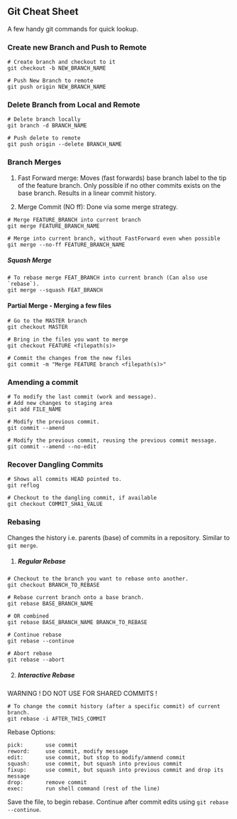 ## Git Cheat Sheet
A few handy git commands for quick lookup.
  
  
### Create new Branch and Push to Remote
  
```
# Create branch and checkout to it
git checkout -b NEW_BRANCH_NAME
```
  
```
# Push New Branch to remote
git push origin NEW_BRANCH_NAME
```
  
  
  
### Delete Branch from Local and Remote
  
```
# Delete branch locally
git branch -d BRANCH_NAME
```
  
```
# Push delete to remote
git push origin --delete BRANCH_NAME
```
  
  
  
### Branch Merges
  
1. Fast Forward merge:
	Moves (fast forwards) base branch label to the tip of the feature branch.
	Only possible if no other commits exists on the base branch.
	Results in a linear commit history.
  
2. Merge Commit (NO ff):
	Done via some merge strategy.
  
  
```
# Merge FEATURE_BRANCH into current branch
git merge FEATURE_BRANCH_NAME
```
  
  
```
# Merge into current branch, without FastForward even when possible
git merge --no-ff FEATURE_BRANCH_NAME
```
  
##### Squash Merge
  
```
# To rebase merge FEAT_BRANCH into current branch (Can also use `rebase`).
git merge --squash FEAT_BRANCH
```


#### Partial Merge - Merging a few files

```
# Go to the MASTER branch
git checkout MASTER
```

```
# Bring in the files you want to merge
git checkout FEATURE <filepath(s)>
```

```
# Commit the changes from the new files
git commit -m "Merge FEATURE branch <filepath(s)>"
```
  
  
  
### Amending a commit
  
```
# To modify the last commit (work and message).
# Add new changes to staging area
git add FILE_NAME
```
  
```
# Modify the previous commit.
git commit --amend
```
  
```
# Modify the previous commit, reusing the previous commit message.
git commit --amend --no-edit
```
  
  
### Recover Dangling Commits
  
```
# Shows all commits HEAD pointed to.
git reflog
```
  
```
# Checkout to the dangling commit, if available
git checkout COMMIT_SHA1_VALUE
```
  
  
  
### Rebasing
  
Changes the history i.e. parents (base) of commits in a repository.
Similar to `git merge`.
  
  
1. ##### Regular Rebase
  
```
# Checkout to the branch you want to rebase onto another.
git checkout BRANCH_TO_REBASE
```
  
```
# Rebase current branch onto a base branch.
git rebase BASE_BRANCH_NAME
```
  
```
# OR combined
git rebase BASE_BRANCH_NAME BRANCH_TO_REBASE
```
  
```
# Continue rebase 
git rebase --continue
```
  
```
# Abort rebase
git rebase --abort
```
  
  
2. ##### Interactive Rebase
  
WARNING ! DO NOT USE FOR SHARED COMMITS !
  
```
# To change the commit history (after a specific commit) of current branch.
git rebase -i AFTER_THIS_COMMIT
```
  
Rebase Options:  
  
```
pick: 		use commit  
reword: 	use commit, modify message  
edit:		use commit, but stop to modify/ammend commit  
squash:		use commit, but squash into previous commit  
fixup:		use commit, but squash into previous commit and drop its message  
drop:		remove commit  
exec:		run shell command (rest of the line)  
```  
  
Save the file, to begin rebase.
Continue after commit edits using `git rebase --continue`.
